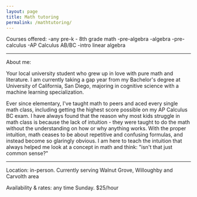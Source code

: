 ```yaml
---
layout: page
title: Math tutoring
permalink: /mathtutoring/
---
```


Courses offered:
-any pre-k - 8th grade math
-pre-algebra
-algebra
-pre-calculus
-AP Calculus AB/BC
-intro linear algebra

---

About me:

Your local university student who grew up in love with pure math and literature. I am currently taking a gap year from my Bachelor's degree at University of California, San Diego, majoring in cognitive science with a machine learning specialization.

Ever since elementary, I've taught math to peers and aced every single math class, including getting the highest score possible on my AP Calculus BC exam. I have always found that the reason why most kids struggle in math class is because the lack of intuition - they were taught to do the math without the understanding on how or why anything works. With the proper intuition, math ceases to be about repetitive and confusing formulas, and instead become so glaringly obvious. I am here to teach the intuition that always helped me look at a concept in math and think: "isn't that just common sense?"




---

Location: in-person. Currently serving Walnut Grove, Willoughby and Carvolth area

Availability & rates: any time Sunday. $25/hour
